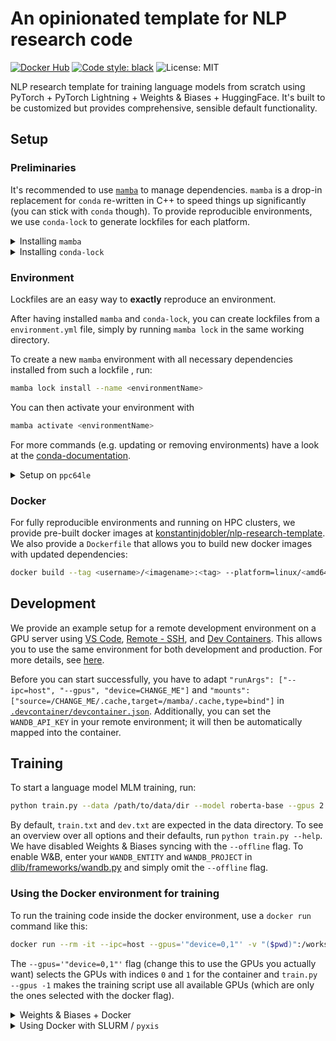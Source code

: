 # An opinionated template for NLP research code

[![Docker Hub](https://img.shields.io/docker/v/konstantinjdobler/nlp-research-template/torch2.0.0-cuda11.8?color=blue&label=docker&logo=docker)](https://hub.docker.com/r/konstantinjdobler/nlp-research-template/tags) [![Code style: black](https://img.shields.io/badge/code%20style-black-000000.svg)](https://github.com/psf/black) ![License: MIT](https://img.shields.io/github/license/konstantinjdobler/nlp-research-template?color=green)

NLP research template for training language models from scratch using PyTorch + PyTorch Lightning + Weights & Biases + HuggingFace. It's built to be customized but provides comprehensive, sensible default functionality.

## Setup

### Preliminaries

It's recommended to use [`mamba`](https://github.com/mamba-org/mamba) to manage dependencies. `mamba` is a drop-in replacement for `conda` re-written in C++ to speed things up significantly (you can stick with `conda` though). To provide reproducible environments, we use `conda-lock` to generate lockfiles for each platform.

<details><summary>Installing <code>mamba</code></summary>

<p>

On Unix-like platforms, run the snippet below. Otherwise, visit the [mambaforge repo](https://github.com/conda-forge/miniforge#mambaforge). Note this does not use the Anaconda installer, which reduces bloat.

```bash
curl -L -O "https://github.com/conda-forge/miniforge/releases/latest/download/Mambaforge-$(uname)-$(uname -m).sh"
bash Mambaforge-$(uname)-$(uname -m).sh
```

<details><summary>using Windows</summary>

<p>

When installing Mamba on Windows you will need to add its Script-folder to your **PATH** environment variable. This folder is by default located at 
```bash
C:\Users\user\mambaforge\Scripts
```
Afterwards, you will be able to run `mamba` commands simply from your command line. Note that you might not be able to activate your created environments within `powershell`. A simple workaround would be to use `cmd` instead.
</details>

</details>

<details><summary>Installing <code>conda-lock</code></summary>

<p>

The preferred method is to install conda-lock into your `mamba` / `conda` `base` environment using `mamba install -c conda-forge -n base conda-lock`. Then, you can access conda-lock via the automatic subcommand discovery (e.g. `mamba lock --version`). Otherwise, visit the [conda-lock repo](https://github.com/conda/conda-lock).

</details>

### Environment

Lockfiles are an easy way to **exactly** reproduce an environment.

After having installed `mamba` and `conda-lock`, you can create lockfiles from a `environment.yml` file, simply by running `mamba lock` in the same working directory.

To create a new `mamba` environment with all necessary dependencies installed from such a lockfile , run:

```bash
mamba lock install --name <environmentName>
```
You can then activate your environment with
```bash
mamba activate <environmentName>
```
For more commands (e.g. updating or removing environments) have a look at the [conda-documentation](https://conda.io/projects/conda/en/latest/user-guide/tasks/manage-environments.html#removing-an-environment).

<details><summary>Setup on <code>ppc64le</code></summary>

<p>

It's slightly more tricky because the official channels do not provide packages compiled for <code>ppc64le</code>. However, we can use the amazing [Open-CE channel](https://ftp.osuosl.org/pub/open-ce/current/) instead. A lockfile containing the relevant dependencies is already prepared in <code>ppc64le.conda-lock.yml</code>.

```bash
mamba lock install --name <gpt4> --file ppc64le.conda-lock.yml
```

Dependencies for <code>ppce64le</code> should go into the seperate <code>ppc64le.environment.yml</code> file. Use the following command to generate a new lockfile after updating the dependencies:

```bash
mamba lock --file ppc64le.environment.yml --lockfile ppc64le.conda-lock.yml
```

</p>
</details>

### Docker

For fully reproducible environments and running on HPC clusters, we provide pre-built docker images at [konstantinjdobler/nlp-research-template](https://hub.docker.com/r/konstantinjdobler/nlp-research-template/tags). We also provide a `Dockerfile` that allows you to build new docker images with updated dependencies:

```bash
docker build --tag <username>/<imagename>:<tag> --platform=linux/<amd64/ppc64le> .
```

## Development
We provide an example setup for a remote development environment on a GPU server using [VS Code](https://code.visualstudio.com/), [Remote - SSH](https://code.visualstudio.com/docs/remote/ssh), and [Dev Containers](https://code.visualstudio.com/docs/devcontainers/containers). This allows you to use the same environment for both development and production. For more details, see [here](https://code.visualstudio.com/docs/remote/remote-overview).

Before you can start successfully, you have to adapt `"runArgs": ["--ipc=host", "--gpus", "device=CHANGE_ME"]` and `"mounts": ["source=/CHANGE_ME/.cache,target=/mamba/.cache,type=bind"]` in [`.devcontainer/devcontainer.json`](.devcontainer/devcontainer.json). Additionally, you can set the `WANDB_API_KEY` in your remote environment; it will then be automatically mapped into the container.

## Training

To start a language model MLM training, run:

```bash
python train.py --data /path/to/data/dir --model roberta-base --gpus 2 --offline
```

By default, `train.txt` and `dev.txt` are expected in the data directory. To see an overview over all options and their defaults, run `python train.py --help`.
We have disabled Weights & Biases syncing with the `--offline` flag. To enable W&B, enter your `WANDB_ENTITY` and `WANDB_PROJECT` in [dlib/frameworks/wandb.py](dlib/frameworks/wandb.py) and simply omit the `--offline` flag.

### Using the Docker environment for training
To run the training code inside the docker environment, use a `docker run` command like this:
```bash
docker run --rm -it --ipc=host --gpus='"device=0,1"' -v "($pwd)":/workspace -w /workspace -v /path/to/data:/data/in/container python train.py --gpus -1 ...
```
The `--gpus='"device=0,1"'` flag (change this to use the GPUs you actually want) selects the GPUs with indices `0` and `1` for the container and `train.py --gpus -1` makes the training script use all available GPUs (which are only the ones selected with the docker flag). 

<details><summary>Weights & Biases + Docker</summary>

<p>

Weights & Biases needs access to your `WANDB_API_KEY` to be able to log results. Either set `WANDB_API_KEY` on your host machine and use the `docker` flag `--env WANDB_API_KEY` or mount your `.netrc` file into the docker container like so: `-v ~/.netrc:~/.netrc`.
</p>
</details>

<details><summary>Using Docker with SLURM / <code>pyxis</code></summary>

<p>

For security reasons, `docker` might be disabled on your HPC cluster. You might be able to use the SLURM plugin `pyxis` instead like this:

```bash
srun ... --container-image konstantinjdobler/nlp-research-template:torch2.0.0-cuda11.8 --container-name torch-cuda python train.py ...
```

This uses [`enroot`](https://github.com/NVIDIA/enroot) under the hood to import your docker image and run your code inside the container. See the [`pyxis` documentation](https://github.com/NVIDIA/pyxis) for more options, such as `--container-mounts` or `--container-writable`.

If you want to run an interactive session with bash don't forget the `--pty` flag, otherwise the environment won't be activated properly.
</p>
</details>





